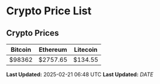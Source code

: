 # Crypto Price List

## Crypto Prices
| Bitcoin | Ethereum | Litecoin |
| ------- | -------- | -------- |
| $98362 | $2757.65 | $134.55 |
**Last Updated:** 2025-02-21 06:48 UTC
**Last Updated:** $DATE$
